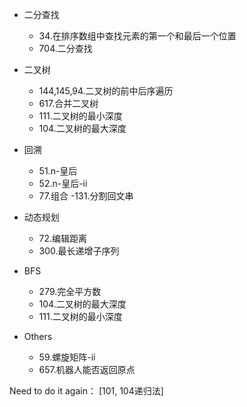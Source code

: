 
- 二分查找
    - 34.在排序数组中查找元素的第一个和最后一个位置
    - 704.二分查找

- 二叉树
    - 144,145,94.二叉树的前中后序遍历
    - 617.合并二叉树
    - 111.二叉树的最小深度
    - 104.二叉树的最大深度

- 回溯
    - 51.n-皇后
    - 52.n-皇后-ii
    - 77.组合
    -131.分割回文串

- 动态规划
    - 72.编辑距离
    - 300.最长递增子序列

- BFS
    - 279.完全平方数
    - 104.二叉树的最大深度
    - 111.二叉树的最小深度

- Others
    - 59.螺旋矩阵-ii
    - 657.机器人能否返回原点


Need to do it again：
[101, 104递归法]